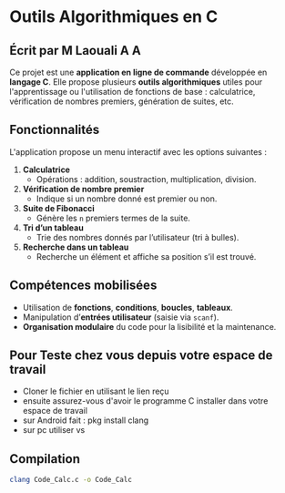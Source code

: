 # Outils Algorithmiques en C
## Écrit par M Laouali A A

Ce projet est une **application en ligne de commande** développée en **langage C**. Elle propose plusieurs **outils algorithmiques** utiles pour l'apprentissage ou l'utilisation de fonctions de base : calculatrice, vérification de nombres premiers, génération de suites, etc.

## Fonctionnalités

L'application propose un menu interactif avec les options suivantes :

1. **Calculatrice**
   - Opérations : addition, soustraction, multiplication, division.
2. **Vérification de nombre premier**
   - Indique si un nombre donné est premier ou non.
3. **Suite de Fibonacci**
   - Génère les `n` premiers termes de la suite.
4. **Tri d’un tableau**
   - Trie des nombres donnés par l’utilisateur (tri à bulles).
5. **Recherche dans un tableau**
   - Recherche un élément et affiche sa position s’il est trouvé.

## Compétences mobilisées

- Utilisation de **fonctions**, **conditions**, **boucles**, **tableaux**.
- Manipulation d’**entrées utilisateur** (saisie via `scanf`).
- **Organisation modulaire** du code pour la lisibilité et la maintenance.

## Pour Teste chez vous depuis votre espace de travail 

- Cloner le fichier en utilisant le lien reçu
- ensuite assurez-vous d'avoir le programme C installer dans votre espace de travail
- sur Android fait : pkg install clang
- sur pc utiliser vs 

## Compilation

```bash
clang Code_Calc.c -o Code_Calc
